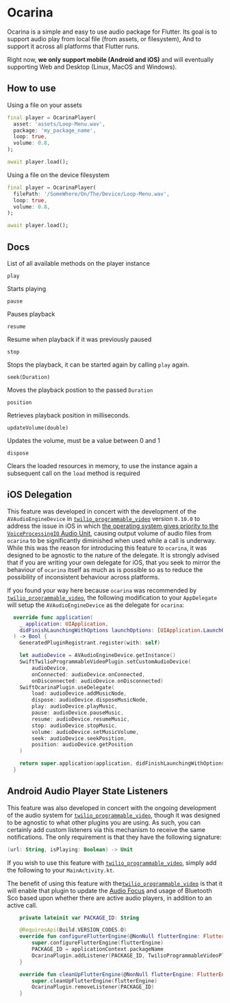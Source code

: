 # Ocarina

Ocarina is a simple and easy to use audio package for Flutter. Its goal is to support audio play from local file (from assets, or filesystem), And to support it across all platforms that Flutter runs.

Right now, __we only support mobile (Android and iOS)__ and will eventually supporting Web and Desktop (Linux, MacOS and Windows).

## How to use

Using a file on your assets

```dart
final player = OcarinaPlayer(
  asset: 'assets/Loop-Menu.wav',
  package: 'my_package_name',
  loop: true,
  volume: 0.8,
);

await player.load();
```

Using a file on the device filesystem

```dart
final player = OcarinaPlayer(
  filePath: '/SomeWhere/On/The/Device/Loop-Menu.wav',
  loop: true,
  volume: 0.8,
);

await player.load();
```

## Docs 

List of all available methods on the player instance

`play`

Starts playing

`pause`

Pauses playback

`resume`

Resume when playback if it was previously paused

`stop`

Stops the playback, it can be started again by calling `play` again.

`seek(Duration)`

Moves the playback postion to the passed `Duration`

`position`

Retrieves playback position in milliseconds.

`updateVolume(double)`

Updates the volume, must be a value between 0 and 1

`dispose`

Clears the loaded resources in memory, to use the instance again a subsequent call on the `load` method is required

## iOS Delegation

This feature was developed in concert with the development of the `AVAudioEngineDevice` in [`twilio_programmable_video`](https://pub.dev/packages/twilio_programmable_video) version `0.10.0` to address the issue in iOS in which [the operating system gives priority to the `VoiceProcessingIO` Audio Unit](https://developer.apple.com/forums/thread/22133), causing output volume of audio files from `ocarina` to be significantly diminished when used while a call is underway. While this was the reason for introducing this feature to `ocarina`, it was designed to be agnostic to the nature of the delegate. It is strongly advised that if you are writing your own delegate for iOS, that you seek to mirror the behaviour of `ocarina` itself as much as is possible so as to reduce the possibility of inconsistent behaviour across platforms.

If you found your way here because `ocarina` was recommended by [`twilio_programmable_video`](https://pub.dev/packages/twilio_programmable_video), the following modification to your `AppDelegate` will setup the `AVAudioEngineDevice` as the delegate for `ocarina`:

```swift
  override func application(
    _ application: UIApplication,
    didFinishLaunchingWithOptions launchOptions: [UIApplication.LaunchOptionsKey: Any]?
  ) -> Bool {
    GeneratedPluginRegistrant.register(with: self)

    let audioDevice = AVAudioEngineDevice.getInstance()
    SwiftTwilioProgrammableVideoPlugin.setCustomAudioDevice(
        audioDevice,
        onConnected: audioDevice.onConnected,
        onDisconnected: audioDevice.onDisconnected)
    SwiftOcarinaPlugin.useDelegate(
        load: audioDevice.addMusicNode,
        dispose: audioDevice.disposeMusicNode,
        play: audioDevice.playMusic,
        pause: audioDevice.pauseMusic,
        resume: audioDevice.resumeMusic,
        stop: audioDevice.stopMusic,
        volume: audioDevice.setMusicVolume,
        seek: audioDevice.seekPosition,
        position: audioDevice.getPosition
    )

    return super.application(application, didFinishLaunchingWithOptions: launchOptions)
  }
```

## Android Audio Player State Listeners

This feature was also developed in concert with the ongoing development of the audio system for [`twilio_programmable_video`](https://pub.dev/packages/twilio_programmable_video), though it was designed to be agnostic to what other plugins you are using. As such, you can certainly add custom listeners via this mechanism to receive the same notifications. The only requirement is that they have the following signature:

```kotlin
(url: String, isPlaying: Boolean) -> Unit
```

If you wish to use this feature with [`twilio_programmable_video`](https://pub.dev/packages/twilio_programmable_video), simply add the following to your `MainActivity.kt`.

The benefit of using this feature with the[`twilio_programmable_video`](https://pub.dev/packages/twilio_programmable_video) is that it will enable that plugin to update the [Audio Focus](https://developer.android.com/guide/topics/media-apps/audio-focus) and usage of Bluetooth Sco based upon whether there are active audio players, in addition to an active call.

```kotlin
    private lateinit var PACKAGE_ID: String

    @RequiresApi(Build.VERSION_CODES.O)
    override fun configureFlutterEngine(@NonNull flutterEngine: FlutterEngine) {
        super.configureFlutterEngine(flutterEngine)
        PACKAGE_ID = applicationContext.packageName
        OcarinaPlugin.addListener(PACKAGE_ID, TwilioProgrammableVideoPlugin.getAudioPlayerEventListener());
    }

    override fun cleanUpFlutterEngine(@NonNull flutterEngine: FlutterEngine) {
        super.cleanUpFlutterEngine(flutterEngine)
        OcarinaPlugin.removeListener(PACKAGE_ID)
    }
```